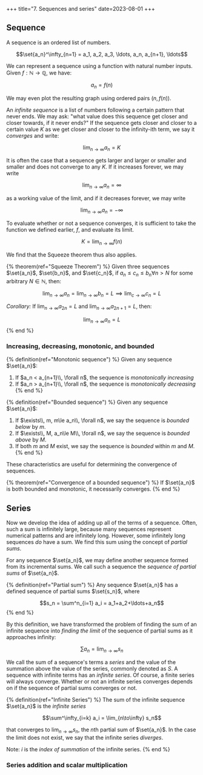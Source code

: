 +++
title="7. Sequences and series"
date=2023-08-01
+++

## Sequence

A sequence is an ordered list of numbers.

$$\set{a_n}^\infty_{n=1} = a_1, a_2, a_3, \ldots, a_n, a_{n+1}, \ldots$$

We can represent a sequence using a function with natural number inputs.
Given $f:\mathbb{N}\to\mathbb{Q}$, we have:

$$a_n = f(n)$$

We may even plot the resulting graph using ordered pairs $(n,f(n))$.

An _infinite sequence_ is a list of numbers following a certain pattern that never ends.
We may ask: "what value does this sequence get closer and closer towards, if it never ends?"
If the sequence gets closer and closer to a certain value $K$ as we get closer and closer to the infinity-ith term, we say it _converges_ and write:

$$\lim_{n\to\infty} a_n=K$$

It is often the case that a sequence gets larger and larger or smaller and smaller and does not converge to any $K$. If it increases forever, we may write

$$\lim_{n\to\infty}a_n=\infty$$

as a working value of the limit, and if it decreases forever, we may write

$$\lim_{n\to\infty}a_n=-\infty$$

To evaluate whether or not a sequence converges, it is sufficient to take the function we defined earlier, $f$, and evaluate its limit.

$$K=\lim_{n\to\infty} f(n)$$

We find that the Squeeze theorem thus also applies.

<!-- BEGIN SQUEEZE THEOREM --------------------------------------------------->
{% theorem(ref="Squeeze Theorem") %}
Given three sequences $\set{a_n}$, $\set{b_n}$, and $\set{c_n}$, if $a_n\le c_n\le b_n\forall n>N$ for some arbitrary $N\in\mathbb{N}$, then:

$$\lim_{n\to\infty} a_n = \lim_{n\to\infty} b_n = L \implies \lim_{c\to\infty} c_n = L$$

_Corollary:_ If $\lim_{n\to\infty}a_{2n}=L$ and $\lim_{n\to\infty}a_{2n+1}=L$, then:

$$\lim_{n\to\infty} a_n = L$$
{% end %}
<!-- END THEOREM ------------------------------------------------------------->

### Increasing, decreasing, monotonic, and bounded

{% definition(ref="Monotonic sequence") %}
Given any sequence $\set{a_n}$:

1. If $a_n < a_{n+1}\\, \forall n$, the sequence is _monotonically increasing_
2. If $a_n > a_{n+1}\\, \forall n$, the sequence is _monotonically decreasing_
{% end %}

{% definition(ref="Bounded sequence") %}
Given any sequence $\set{a_n}$:

1. If $\exists\\, m, m\le a_n\\, \forall n$, we say the sequence is _bounded below_ by $m$.
2. If $\exists\\, M, a_n\le M\\, \forall n$, we say the sequence is _bounded above_ by $M$.
3. If both $m$ and $M$ exist, we say the sequence is _bounded_ within $m$ and $M$.
{% end %}

These characteristics are useful for determining the convergence of sequences.

{% theorem(ref="Convergence of a bounded sequence") %}
If $\set{a_n}$ is both bounded and monotonic, it necessarily converges.
{% end %}

## Series

Now we develop the idea of adding up all of the terms of a sequence.
Often, such a sum is infinitely large, because many sequences represent numerical patterns and are infinitely long.
However, some infinitely long sequences _do_ have a sum.
We find this sum using the concept of _partial sums_.

For any sequence $\set{a_n}$, we may define another sequence formed from its incremental sums.
We call such a sequence the _sequence of partial sums_ of $\set{a_n}$.

{% definition(ref="Partial sum") %}
Any sequence $\set{a_n}$ has a defined sequence of partial sums $\set{s_n}$, where

$$s_n = \sum^n_{i=1} a_i = a_1+a_2+\ldots+a_n$$
{% end %}

By this definition, we have transformed the problem of finding the sum of an infinite sequence into _finding the limit_ of the sequence of partial sums as it approaches infinity:

$$\sum a_n = \lim_{n\to\infty} s_n$$

We call the sum of a sequence's terms a _series_ and the value of the summation above the value of the series, commonly denoted as $S$.
A sequence with infinite terms has an _infinite series_. 
Of course, a finite series will always converge.
Whether or not an infinite series converges depends on if the sequence of partial sums converges or not.

{% definition(ref="Infinite Series") %}
The sum of the infinite sequence $\set{a_n}$ is the _infinite series_

$$\sum^\infty_{i=k} a_i = \lim_{n\to\infty} s_n$$

that converges to $\lim_{n\to\infty} s_n$, the $n$th partial sum of $\set{a_n}$.
In the case the limit does not exist, we say that the infinite series _diverges_.

Note: $i$ is the _index of summation_ of the infinite series.
{% end %}

### Series addition and scalar multiplication



